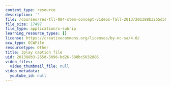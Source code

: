```yaml
---
content_type: resource
description: ''
file: /courses/res-tll-004-stem-concept-videos-fall-2013/201388b3255d5096bd26588bc5032886_mDvty90jENM.vtt
file_size: 17497
file_type: application/x-subrip
learning_resource_types: []
license: https://creativecommons.org/licenses/by-nc-sa/4.0/
ocw_type: OCWFile
resourcetype: Other
title: 3play caption file
uid: 201388b3-255d-5096-bd26-588bc5032886
video_files:
  video_thumbnail_file: null
video_metadata:
  youtube_id: null
---
```

